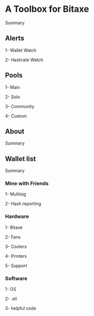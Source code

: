 # A Toolbox for Bitaxe

Summary

## Alerts

1- Wallet Watch

2- Hashrate Watch

## Pools

1- Main

2- Solo

3- Community

4- Custom

## About

Summary

## Wallet list

Summary

### Mine with Friends

1- Multisig

2- Hash reporting

### Hardware

1- Bitaxe

2- Fans

3- Coolers

4- Printers

5- Support

### Software

1- OS

2- .stl

3- helpful code
